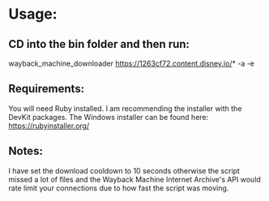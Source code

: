 # Usage:


## CD into the bin folder and then run:

wayback_machine_downloader https://1263cf72.content.disney.io/* -a -e


## Requirements:

You will need Ruby installed. I am recommending the installer with the DevKit packages. The Windows installer can be found here: https://rubyinstaller.org/


## Notes:

I have set the download cooldown to 10 seconds otherwise the script missed a lot of files and the Wayback Machine Internet Archive's API would rate limit your connections due to how fast the script was moving.
